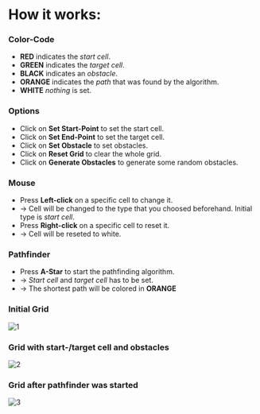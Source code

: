 # How it works:
###
### **Color-Code**
- **RED** indicates the *start cell*.
- **GREEN** indicates the *target cell*.
- **BLACK** indicates an *obstacle*.
- **ORANGE** indicates the *path* that was found by the algorithm.
- **WHITE** *nothing* is set.


### **Options**
- Click on **Set Start-Point** to set the start cell.
- Click on **Set End-Point** to set the target cell.
- Click on **Set Obstacle** to set obstacles.
- Click on **Reset Grid** to clear the whole grid.
- Click on **Generate Obstacles** to generate some random obstacles.

### **Mouse**
- Press **Left-click** on a specific cell to change it. 
- -> Cell will be changed to the type that you choosed beforehand. Initial type is *start cell*.
- Press **Right-click** on a specific cell to reset it. 
- -> Cell will be reseted to white.

### **Pathfinder**
- Press **A-Star** to start the pathfinding algorithm.
- -> *Start cell* and *target cell* has to be set.
- -> The shortest path will be colored in **ORANGE**

### **Initial Grid**
![1](https://user-images.githubusercontent.com/79159673/115113767-31857600-9f8c-11eb-9404-4302c38ebc5f.JPG)

### **Grid with start-/target cell and obstacles**
![2](https://user-images.githubusercontent.com/79159673/115113790-54b02580-9f8c-11eb-9b1b-7e6d799aa221.JPG)

### **Grid after pathfinder was started**
![3](https://user-images.githubusercontent.com/79159673/115113800-609be780-9f8c-11eb-9466-7395cd1d6f96.JPG)

